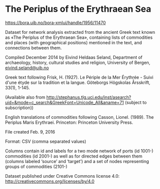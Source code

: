 # The Periplus of the Erythraean Sea
https://bora.uib.no/bora-xmlui/handle/1956/11470

Dataset for network analysis extracted from the ancient Greek text known as «The Periplus of the Erythraean Sea», containing lists of commodities and places (with geographical positions) mentioned in the text, and connections between them.

Compiled December 2014 by Eivind Heldaas Seland, Department of archaeology, history, cultural studies and religion,  University of Bergen, eivind.seland@uib.no

Greek text following Frisk, H. (1927). Le Périple de la Mer Érythrée - Suivi d'une étyde sur la tradition et la langue. Göteborgs Högskolas Årsskrift, 33(1), 1-145.

(Available also from http://stephanus.tlg.uci.edu/inst/asearch?uid=&mode=c_search&GreekFont=Unicode_All&aname=71 (subject to subscription))

English translations of commodities following Casson, Lionel. (1989). The Periplus Maris Erythraei. Princeton: Princeton University Press.

File created Feb. 9, 2016

Format: CSV (comma separated values)

Columns contain id and labels for a two mode network of ports (id 1001-)  commodities (id 2001-) as well as for  directed edges between them  (columns labeled ‘source’ and ‘target’) and a set of nodes representing groups of commodities (2101-)

Dataset published under Creative Commons license 4.0: http://creativecommons.org/licenses/by/4.0

